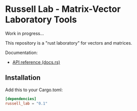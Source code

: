 # Russell Lab - Matrix-Vector Laboratory Tools

Work in progress...

This repository is a "rust laboratory" for vectors and matrices.

Documentation:

- [API reference (docs.rs)](https://docs.rs/russell_lab)

## Installation

Add this to your Cargo.toml:

```toml
[dependencies]
russell_lab = "0.1"
```
